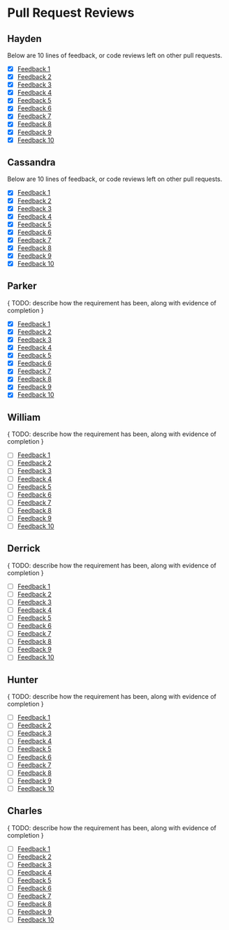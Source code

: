 # Pull Request Reviews

## Hayden

Below are 10 lines of feedback, or code reviews left on other pull requests.

- [x] [Feedback 1](https://github.com/DryCreations/pdfproject/pull/20#pullrequestreview-619940188)
- [x] [Feedback 2](https://github.com/DryCreations/pdfproject/pull/36#discussion_r608287384)
- [x] [Feedback 3](https://github.com/DryCreations/pdfproject/pull/37#discussion_r608329115)
- [x] [Feedback 4](https://github.com/DryCreations/pdfproject/pull/41#discussion_r614438644)
- [x] [Feedback 5](https://github.com/DryCreations/pdfproject/pull/43#issuecomment-820771474)
- [x] [Feedback 6](https://github.com/DryCreations/pdfproject/pull/44#pullrequestreview-637177549)
- [x] [Feedback 7](https://github.com/DryCreations/pdfproject/pull/49#pullrequestreview-635126772)
- [x] [Feedback 8](https://github.com/DryCreations/pdfproject/pull/49#pullrequestreview-635126772)
- [x] [Feedback 9](https://github.com/DryCreations/pdfproject/pull/45#discussion_r614442484)
- [x] [Feedback 10](https://github.com/DryCreations/pdfproject/pull/28#pullrequestreview-621710792)

## Cassandra

Below are 10 lines of feedback, or code reviews left on other pull requests.

- [x] [Feedback 1](https://github.com/DryCreations/pdfproject/pull/36#pullrequestreview-633055231)
- [x] [Feedback 2](https://github.com/DryCreations/pdfproject/pull/12#pullrequestreview-610359143)
- [x] [Feedback 3](https://github.com/DryCreations/pdfproject/pull/32#pullrequestreview-625725355)
- [x] [Feedback 4](https://github.com/DryCreations/pdfproject/pull/4#issuecomment-785612557)
- [x] [Feedback 5](https://github.com/DryCreations/pdfproject/pull/43#pullrequestreview-637210625)
- [x] [Feedback 6](https://github.com/DryCreations/pdfproject/pull/59#pullrequestreview-642807746)
- [x] [Feedback 7](https://github.com/DryCreations/pdfproject/pull/44#pullrequestreview-637288933)
- [x] [Feedback 8](https://github.com/DryCreations/pdfproject/pull/57#pullrequestreview-640479951)
- [x] [Feedback 9](https://github.com/DryCreations/pdfproject/pull/56#pullrequestreview-642798414)
- [x] [Feedback 10](https://github.com/DryCreations/pdfproject/pull/64#pullrequestreview-642800870)

## Parker

{ TODO: describe how the requirement has been, along with evidence of completion }

- [x] [Feedback 1](https://github.com/DryCreations/pdfproject/pull/57#pullrequestreview-640498576)
- [x] [Feedback 2](https://github.com/DryCreations/pdfproject/pull/55#pullrequestreview-639446413)
- [x] [Feedback 3](https://github.com/DryCreations/pdfproject/pull/55#pullrequestreview-640494807)
- [x] [Feedback 4](https://github.com/DryCreations/pdfproject/pull/51#pullrequestreview-637137324)
- [x] [Feedback 5](https://github.com/DryCreations/pdfproject/pull/50#pullrequestreview-637255383)
- [x] [Feedback 6](https://github.com/DryCreations/pdfproject/pull/46#pullrequestreview-637275304)
- [x] [Feedback 7](https://github.com/DryCreations/pdfproject/pull/41#pullrequestreview-637268894)
- [x] [Feedback 8](https://github.com/DryCreations/pdfproject/pull/39#pullrequestreview-631404099)
- [x] [Feedback 9](https://github.com/DryCreations/pdfproject/pull/36#pullrequestreview-631981526)
- [x] [Feedback 10](https://github.com/DryCreations/pdfproject/pull/35#pullrequestreview-629561090)

## William

{ TODO: describe how the requirement has been, along with evidence of completion }

- [ ] [Feedback 1]()
- [ ] [Feedback 2]()
- [ ] [Feedback 3]()
- [ ] [Feedback 4]()
- [ ] [Feedback 5]()
- [ ] [Feedback 6]()
- [ ] [Feedback 7]()
- [ ] [Feedback 8]()
- [ ] [Feedback 9]()
- [ ] [Feedback 10]()

## Derrick

{ TODO: describe how the requirement has been, along with evidence of completion }

- [ ] [Feedback 1]()
- [ ] [Feedback 2]()
- [ ] [Feedback 3]()
- [ ] [Feedback 4]()
- [ ] [Feedback 5]()
- [ ] [Feedback 6]()
- [ ] [Feedback 7]()
- [ ] [Feedback 8]()
- [ ] [Feedback 9]()
- [ ] [Feedback 10]()

## Hunter

{ TODO: describe how the requirement has been, along with evidence of completion }

- [ ] [Feedback 1]()
- [ ] [Feedback 2]()
- [ ] [Feedback 3]()
- [ ] [Feedback 4]()
- [ ] [Feedback 5]()
- [ ] [Feedback 6]()
- [ ] [Feedback 7]()
- [ ] [Feedback 8]()
- [ ] [Feedback 9]()
- [ ] [Feedback 10]()

## Charles

{ TODO: describe how the requirement has been, along with evidence of completion }

- [ ] [Feedback 1]()
- [ ] [Feedback 2]()
- [ ] [Feedback 3]()
- [ ] [Feedback 4]()
- [ ] [Feedback 5]()
- [ ] [Feedback 6]()
- [ ] [Feedback 7]()
- [ ] [Feedback 8]()
- [ ] [Feedback 9]()
- [ ] [Feedback 10]()
